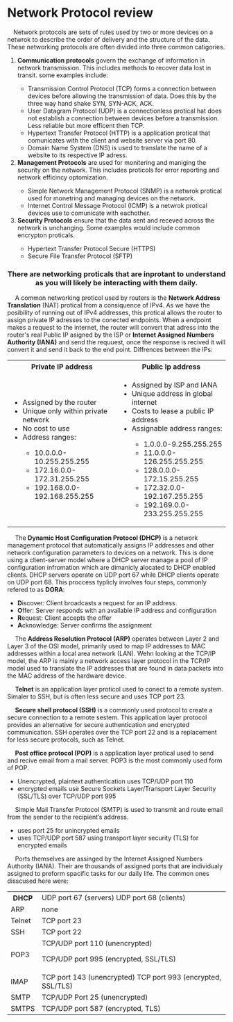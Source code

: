 <h1>Network Protocol review</h1>
<p>&emsp;Network protocols are sets of rules used by two or more devices on a netwrok to describe the order of delivery and the structure of the data. These networking protocols are often divided into three common catigories.
</p>
<ol>
  <li><b>Communication protocols</b> govern the exchange of information in network transmission. This includes methods to recover data lost in transit. some examples include:</li> 
    <ul>
      <li>Transmission Control Protocol (TCP) forms a connection between devices before allowing the transmission of data. Does this by the three way hand shake SYN, SYN-ACK, ACK.</li>
      <li>User Datagram Protocol (UDP) is a connectionless protical hat does not establish a connection between devices before a transmission. Less reliable but more efficent then TCP.</li>
      <li>Hypertext Transfer Protocol (HTTP) is a application  protical that comunicates with the client and website server via port 80.</li>
      <li>Domain Name System (DNS) is used to translate the name of a website to its respective IP adress.</li>
  </ul>
  <li><b>Management Protocols</b> are used for monitering and maniging the security on the network. This includes proticols for error reporting and network efficincy optomization.</li>
    <ul>
      <li>Simple Network Management Protocol (SNMP) is a netwrok protical used for monetring and managing devices on the network.</li>
      <li>Internet Control Message Protocol (ICMP) is a netwrok protical devices use to comunicate with eachother.</li>
  </ul>
  <li><b>Security Protocols</b> ensure that the data sent and receved across the network is unchanging. Some examples would include common encrypton proticals.</li>
    <ul>
  <li>Hypertext Transfer Protocol Secure (HTTPS)</li>
      <li>Secure File Transfer Protocol (SFTP)</li>
  </ul>
</ol>
</b>
<h3 align= "center">
  There are networking proticals that are inprotant to understand as you will likely be interacting with them daily. 
</h3>
<p>&emsp;
A common networking proticol used by routers is the <b>Network Address Translation</b> (NAT) protical from a consiquence of IPv4. As we have the posibility of running out of IPv4 addresses, this protical allows the router to assign private IP adresses to the conected endpoints. When a endpoint makes a request to the internet, the router will convert that adress into the router's real Public IP asigned by the ISP or <b>Internet Assigned Numbers Authority (IANA)</b> and send the requuest, once the response is recived it will convert it and send it back to the end point. Diffrences between the IPs:</p>
<table align = "center">
<tr><th>Private IP address</th><th>Public Ip address</th></tr>
  <tr><td><ul><li>Assigned by the router</li><li>Unique only within private network</li><li>No cost to use</li><li>Address ranges:</li>
    <ul><li>10.0.0.0-10.255.255.255</li><li>172.16.0.0-172.31.255.255</li><li>192.168.0.0-192.168.255.255</li></ul></ul></td>
  <td><ul><li>Assigned by ISP and IANA</li><li>Unique address in global internet</li><li>Costs to lease a public IP address</li><li>Assignable address ranges:</li>
  <ul><li>1.0.0.0-9.255.255.255</li><li>11.0.0.0-126.255.255.255</li><li>128.0.0.0-172.15.255.255</li><li>172.32.0.0-192.167.255.255</li><li>192.169.0.0-233.255.255.255</li></ul></ul></td></tr>
</table>
<p>&emsp;
  The <b>Dynamic Host Configuration Protocol (DHCP)</b> is a network management protocol that automatically assigns IP addresses and other network configuration parameters to devices on a network. This is done using a client-server model where a DHCP server manage a pool of IP configuration infromation which are dimanicly alocated to DHCP enabled clients. DHCP servers operate on UDP port 67 while DHCP clients operate on UDP port 68. This proccess typlicly involves four steps, commonly refered to as <b>DORA</b>:
  <ul>
    <li><b>D</b>iscover: Client broadcasts a request for an IP address</li>
    <li><b>O</b>ffer: Server responds with an available IP address and configuration</li>
    <li><b>R</b>equest: Client accepts the offer</li>
    <li><b>A</b>cknowledge: Server confirms the assignment</li>
  </ul>
</p>
<p>&emsp;
  The <b>Address Resolution Protocol (ARP)</b> operates between Layer 2 and Layer 3 of the OSI model, primarily used to map IP addresses to MAC addresses within a local area network (LAN). Wehn looking at the TCP/IP model, the ARP is mainly a network access layer protocol in the TCP/IP model used to translate the IP addresses that are found in data packets into the MAC address of the hardware device.
</p>
<p>&emsp;
  <b>Telnet</b> is an application layer proticol used to conect to a remote system. Simaler to SSH, but is often less secure and uses TCP port 23.
</p>
<p>&emsp;
  <b>Secure shell protocol (SSH)</b> is a commonly used protocol to create a secure connection to a remote sestem. This application layer protocol provides an alternative for secure authentication and encrypted communication. SSH operates over the TCP port 22 and is a replacement for less secure protocols, such as Telnet.
</p>
<p>&emsp;
  <b>Post office protocol (POP)</b> is a application layer protical used to send and recive email from a mail server. POP3 is the most commonly used form of POP. 
  <ul>
    <li>Unencrypted, plaintext authentication uses TCP/UDP port 110 </li>
    <li>encrypted emails use Secure Sockets Layer/Transport Layer Security (SSL/TLS) over TCP/UDP port 995</li>
  </ul>
</p>
<p>&emsp;
Simple Mail Transfer Protocol (SMTP) is used to transmit and route email from the sender to the recipient’s address. 
  <ul>
    <li>uses port 25 for unincrypted emails</li>
    <li>uses TCP/UDP port 587 using transport layer security (TLS) for encrypted emails</li>
  </ul>
</p>
<p>&emsp;
Ports themselves are assinged by the Internet Assigned Numbers Authority (IANA). Their are thousands of assigned ports that are individualy assigned to preform spacific tasks for our daily life.  The common ones disscused here were:</p>
<table align = "center">
<tr><th>DHCP</th><td>UDP port 67 (servers) </b>UDP port 68 (clients)</th></tr>
  <tr><td>ARP</td><td>none</td></tr>
   <tr><td>Telnet</td><td>TCP port 23</td></tr>
   <tr><td>SSH</td><td>TCP port 22</td></tr>
   <tr><td>POP3</td><td>TCP/UDP port 110 (unencrypted)

TCP/UDP port 995 (encrypted, SSL/TLS)</td></tr>
   <tr><td>IMAP</td><td>TCP port 143 (unencrypted) </b>TCP port 993 (encrypted, SSL/TLS)</td></tr>
   <tr><td>SMTP</td><td>TCP/UDP Port 25 (unencrypted)</td></tr>
   <tr><td>SMTPS</td><td>TCP/UDP port 587 (encrypted, TLS)</td></tr>
</table>
  
</table>
